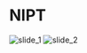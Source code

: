 # NIPT
![slide_1](https://drive.google.com/file/d/1pAce2iOpw_etrd6XhLfBRi3xDOqFn1ZE)
![slide_2](https://drive.google.com/file/d/13y0ylVl7NsxXRS4nVP4WCoLiKntibIq7)
